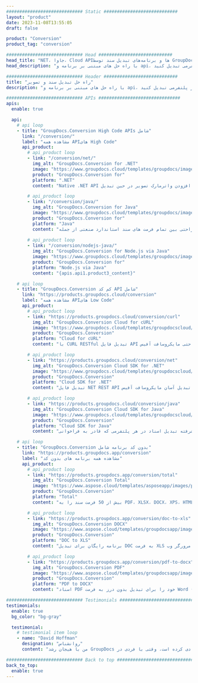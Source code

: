 ```yaml
---
############################# Static ############################
layout: "product"
date: 2023-11-08T13:55:05
draft: false

product: "Conversion"
product_tag: "conversion"

############################# Head ############################
head_title: "NET، جاوا، Cloud APIها و برنامه‌های تبدیل سند توسط GroupDocs"
head_description: "با راه حل های مبتنی بر برنامه و api، فرمت های محبوب سند و فایل تصویر را در هر پلتفرمی تبدیل کنید."

############################# Header ############################
title: "راه حل تبدیل سند و تصویر"
description: "با راه حل های مبتنی بر برنامه و api، فرمت های محبوب سند و فایل تصویر را در هر پلتفرمی تبدیل کنید."

############################# APIs ###############################
apis:
  enable: true

  api:
    # api loop
    - title: "GroupDocs.Conversion High Code APIs شامل"
      link: "/conversion/"
      label: "مشاهده همه APIهای High Code"
      api_product:
        # api_product loop
        - link: "/conversion/net/"
          img_alt: "GroupDocs.Conversion for .NET"
          image: "https://www.groupdocs.cloud/templates/groupdocs/images/product-logos/groupdocs-conversion-net.png"
          product: "GroupDocs.Conversion for"
          platform: ".NET"
          content: "Native .NET API برای تبدیل دقیق اسناد و فرمت های فایل تصویری در هر نوع برنامه دات نت. پشتیبانی از افزودن واترمارک تصویر در حین تبدیل."

        # api_product loop
        - link: "/conversion/java/"
          img_alt: "GroupDocs.Conversion for Java"
          image: "https://www.groupdocs.cloud/templates/groupdocs/images/product-logos/groupdocs-conversion-java.png"
          product: "GroupDocs.Conversion for"
          platform: "Java"
          content: "برنامه های جاوا خود را فعال کنید تا به راحتی بین تمام فرمت های سند استاندارد صنعتی از جمله Microsoft Office، PDF، HTML، تصاویر و بسیاری دیگر تبدیل شوند."
          
        # api_product loop
        - link: "/conversion/nodejs-java/"
          img_alt: "GroupDocs.Conversion for Node.js via Java"
          image: "https://www.groupdocs.cloud/templates/groupdocs/images/product-logos/groupdocs-conversion-nodejs-java.png"
          product: "GroupDocs.Conversion for"
          platform: "Node.js via Java"
          content: "{apis.api1.product3_content}"

    # api loop
    - title: "GroupDocs.Conversion کم کد API شامل"
      link: "https://products.groupdocs.cloud/conversion"
      label: "مشاهده همه APIهای Low Code"
      api_product:
        # api_product loop
        - link: "https://products.groupdocs.cloud/conversion/curl"
          img_alt: "GroupDocs.Conversion Cloud for cURL"
          image: "https://www.groupdocs.cloud/templates/groupdocscloud/images/sdk/272x272/groupdocs_conversion-for-curl.png"
          product: "GroupDocs.Conversion"
          platform: "Cloud for cURL"
          content: "با CURL RESTful تبدیل فایل API کار کنید تا به راحتی مایکروسافت آفیس، PDF، ایمیل، پروژه، HTML و سایر فرمت های فایل رایج را در برنامه های خود تبدیل کنید."

        # api_product loop
        - link: "https://products.groupdocs.cloud/conversion/net"
          img_alt: "GroupDocs.Conversion Cloud SDK for .NET"
          image: "https://www.groupdocs.cloud/templates/groupdocscloud/images/sdk/272x272/groupdocs_conversion-for-net.png"
          product: "GroupDocs.Conversion"
          platform: "Cloud SDK for .NET"
          content: "تبدیل فایل NET REST API برای تبدیل آسان مایکروسافت آفیس، PDF، ایمیل، پروژه، HTML و سایر فرمت‌های فایل رایج در هر پلتفرمی با استفاده از Cloud SDK."

        # api_product loop
        - link: "https://products.groupdocs.cloud/conversion/java"
          img_alt: "GroupDocs.Conversion Cloud SDK for Java"
          image: "https://www.groupdocs.cloud/templates/groupdocscloud/images/sdk/272x272/groupdocs_conversion-for-java.png"
          product: "GroupDocs.Conversion"
          platform: "Cloud SDK for Java"
          content: "برنامه های جاوا مبتنی بر ابر خود را با ویژگی های پیشرفته تبدیل اسناد در هر پلتفرمی که قادر به فراخوانی API های REST است، غنی کنید."

    # api loop
    - title: "GroupDocs.Conversion بدون کد برنامه شامل"
      link: "https://products.groupdocs.app/conversion"
      label: "مشاهده همه برنامه های بدون کد"
      api_product:
        # api_product loop
        - link: "https://products.groupdocs.app/conversion/total"
          img_alt: "GroupDocs.Conversion Total"
          image: "https://www.aspose.cloud/templates/asposeapp/images/products/logo/aspose_conversion-app.png"
          product: "GroupDocs.Conversion"
          platform: "Total"
          content: "بیش از 50 فرمت سند را به PDF، XLSX، DOCX، XPS، HTML و موارد دیگر تبدیل کنید."

        # api_product loop
        - link: "https://products.groupdocs.app/conversion/doc-to-xls"
          img_alt: "GroupDocs.Conversion DOCX"
          image: "https://www.aspose.cloud/templates/groupdocsapp/images/products/logo/groupdocs_words-app.png"
          product: "GroupDocs.Conversion"
          platform: "DOC to XLS"
          content: "برنامه رایگان برای تبدیل DOC به فرمت XLS از هر مرورگر وب."

        # api_product loop
        - link: "https://products.groupdocs.app/conversion/pdf-to-docx"
          img_alt: "GroupDocs.Conversion PDF"
          image: "https://www.aspose.cloud/templates/groupdocsapp/images/products/logo/groupdocs_pdf-app.png"
          product: "GroupDocs.Conversion"
          platform: "PDF to DOCX"
          content: "اسناد PDF خود را برای تبدیل بدون درز به فرمت Word (DOCX) آپلود کنید."

############################# Testimonials ###############################
testimonials:
  enable: true
  bg_color: "bg-gray"

  testimonial:
    # testimonial item loop
    - name: "David Hoffman"
      designation: "روانشناس"
      content: "من با هیجان رشد GroupDocs را تماشا می کنم. پاسخگویی تیم کامل شما به من کمک زیادی کرده است، وقتی با فردی در GroupDocs صحبت می‌کنم، می‌توانم تضمین کنم که کسی گوش می‌دهد و اتفاقات را می‌دهد."

############################# Back to top ###############################
back_to_top:
  enable: true
---
```

